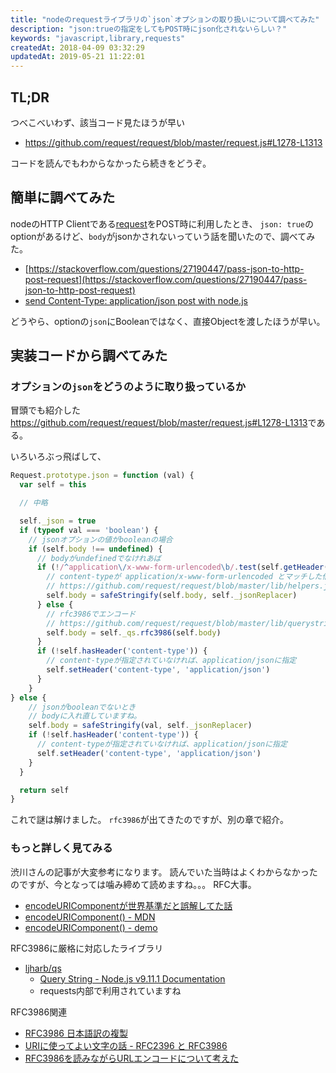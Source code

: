 ```yaml
---
title: "nodeのrequestライブラリの`json`オプションの取り扱いについて調べてみた"
description: "json:trueの指定をしてもPOST時にjson化されないらしい？"
keywords: "javascript,library,requests"
createdAt: 2018-04-09 03:32:29
updatedAt: 2019-05-21 11:22:01
---
```


## TL;DR

つべこべいわず、該当コード見たほうが早い

- <https://github.com/request/request/blob/master/request.js#L1278-L1313>

コードを読んでもわからなかったら続きをどうぞ。

## 簡単に調べてみた

nodeのHTTP Clientである[request](https://github.com/request/request)をPOST時に利用したとき、
`json: true`のoptionがあるけど、`body`がjsonかされないっていう話を聞いたので、調べてみた。

- [https://stackoverflow.com/questions/27190447/pass-json-to-http-post-request](https://stackoverflow.com/questions/27190447/pass-json-to-http-post-request)
- [send Content-Type: application/json post with node.js](https://stackoverflow.com/questions/8675688/send-content-type-application-json-post-with-node-js)

どうやら、optionの`json`にBooleanではなく、直接Objectを渡したほうが早い。

## 実装コードから調べてみた

### オプションの`json`をどうのように取り扱っているか

冒頭でも紹介した<https://github.com/request/request/blob/master/request.js#L1278-L1313>である。

いろいろぶっ飛ばして、

```js
Request.prototype.json = function (val) {
  var self = this

  // 中略

  self._json = true
  if (typeof val === 'boolean') {
    // jsonオプションの値がbooleanの場合
    if (self.body !== undefined) {
      // bodyがundefinedでなけれあば
      if (!/^application\/x-www-form-urlencoded\b/.test(self.getHeader('content-type'))) {
        // content-typeが application/x-www-form-urlencoded とマッチした倍、
        // https://github.com/request/request/blob/master/lib/helpers.js#L20-L28
        self.body = safeStringify(self.body, self._jsonReplacer)
      } else {
        // rfc3986でエンコード
        // https://github.com/request/request/blob/master/lib/querystring.js#L42-L46
        self.body = self._qs.rfc3986(self.body)
      }
      if (!self.hasHeader('content-type')) {
        // content-typeが指定されていなければ、application/jsonに指定
        self.setHeader('content-type', 'application/json')
      }
    }
} else {
    // jsonがbooleanでないとき 
    // bodyに入れ直していますね。
    self.body = safeStringify(val, self._jsonReplacer)
    if (!self.hasHeader('content-type')) {
      // content-typeが指定されていなければ、application/jsonに指定
      self.setHeader('content-type', 'application/json')
    }
  }

  return self
}
```

これで謎は解けました。
`rfc3986`が出てきたのですが、別の章で紹介。

### もっと詳しく見てみる

渋川さんの記事が大変参考になります。
読んでいた当時はよくわからなかったのですが、今となっては噛み締めて読めますね。。。
RFC大事。

- [encodeURIComponentが世界基準だと誤解してた話](https://qiita.com/shibukawa/items/c0730092371c0e243f62)
- [encodeURIComponent() - MDN](https://developer.mozilla.org/ja/docs/Web/JavaScript/Reference/Global_Objects/encodeURIComponent)
- [encodeURIComponent() - demo](https://developer.mozilla.org/en-US/docs/Web/JavaScript/Reference/Global_Objects/encodeURIComponent)

RFC3986に厳格に対応したライブラリ

- [ljharb/qs](https://github.com/ljharb/qs)
    - [Query String - Node.js v9.11.1 Documentation](https://nodejs.org/api/querystring.html)
    - requests内部で利用されていますね

RFC3986関連

- [RFC3986 日本語訳の複製](https://triple-underscore.github.io/RFC3986-ja.html)
- [URIに使ってよい文字の話 - RFC2396 と RFC3986](http://freak-da.hatenablog.com/entry/20080321/p1)
- [RFC3986を読みながらURLエンコードについて考えた](http://info-i.net/rfc3986-url)

